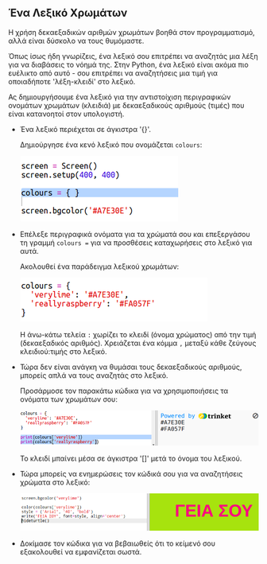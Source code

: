 ## Ένα Λεξικό Χρωμάτων

Η χρήση δεκαεξαδικών αριθμών χρωμάτων βοηθά στον προγραμματισμό, αλλά είναι δύσκολο να τους θυμόμαστε.

Όπως ίσως ήδη γνωρίζεις, ένα λεξικό σου επιτρέπει να αναζητάς μια λέξη για να διαβάσεις το νόημά της. Στην Python, ένα λεξικό είναι ακόμα πιο ευέλικτο από αυτό - σου επιτρέπει να αναζητήσεις μια τιμή για οποιαδήποτε 'λέξη-κλειδί' στο λεξικό.

Ας δημιουργήσουμε ένα λεξικό για την αντιστοίχιση περιγραφικών ονομάτων χρωμάτων (κλειδιά) με δεκαεξαδικούς αριθμούς (τιμές) που είναι κατανοητοί στον υπολογιστή.

+ Ένα λεξικό περιέχεται σε άγκιστρα '{}'.
    
    Δημιούργησε ένα κενό λεξικό που ονομάζεται `colours`:
    
    ![screenshot](images/colourful-dict.png)

+ Επέλεξε περιγραφικά ονόματα για τα χρώματά σου και επεξεργάσου τη γραμμή `colours =` για να προσθέσεις καταχωρήσεις στο λεξικό για αυτά.
    
    Ακολουθεί ένα παράδειγμα λεξικού χρωμάτων:
    
    ![screenshot](images/colourful-colours.png)
    
    Η άνω-κάτω τελεία `:` χωρίζει το κλειδί (όνομα χρώματος) από την τιμή (δεκαεξαδικός αριθμός). Χρειάζεται ένα κόμμα `,` μεταξύ κάθε ζεύγους κλειδιού:τιμής στο λεξικό.

+ Τώρα δεν είναι ανάγκη να θυμάσαι τους δεκαεξαδικούς αριθμούς, μπορείς απλά να τους αναζητάς στο λεξικό.
    
    Προσάρμοσε τον παρακάτω κώδικα για να χρησιμοποιήσεις τα ονόματα των χρωμάτων σου:
    
    ![screenshot](images/colourful-entries.png)
    
    Το κλειδί μπαίνει μέσα σε άγκιστρα '[]' μετά το όνομα του λεξικού.

+ Τώρα μπορείς να ενημερώσεις τον κώδικά σου για να αναζητήσεις χρώματα στο λεξικό:
    
    ![screenshot](images/colourful-use.png)

+ Δοκίμασε τον κώδικα για να βεβαιωθείς ότι το κείμενό σου εξακολουθεί να εμφανίζεται σωστά.